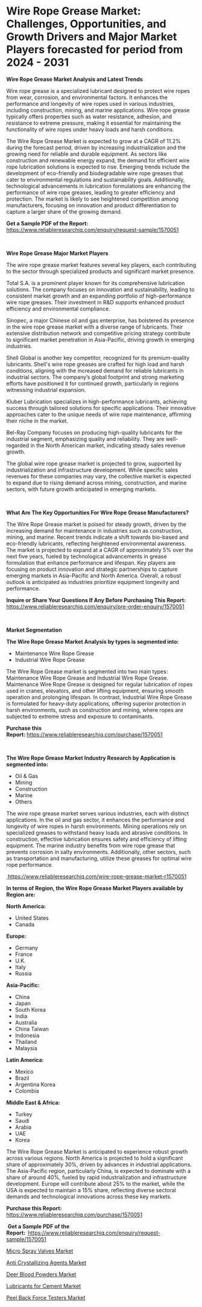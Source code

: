 <p><h1>Wire Rope Grease Market: Challenges, Opportunities, and Growth Drivers and Major Market Players forecasted for period from 2024 - 2031</h1></p><p><strong>Wire Rope Grease Market Analysis and Latest Trends</strong></p>
<p><p>Wire rope grease is a specialized lubricant designed to protect wire ropes from wear, corrosion, and environmental factors. It enhances the performance and longevity of wire ropes used in various industries, including construction, mining, and marine applications. Wire rope grease typically offers properties such as water resistance, adhesion, and resistance to extreme pressure, making it essential for maintaining the functionality of wire ropes under heavy loads and harsh conditions.</p><p>The Wire Rope Grease Market is expected to grow at a CAGR of 11.2% during the forecast period, driven by increasing industrialization and the growing need for reliable and durable equipment. As sectors like construction and renewable energy expand, the demand for efficient wire rope lubrication solutions is expected to rise. Emerging trends include the development of eco-friendly and biodegradable wire rope greases that cater to environmental regulations and sustainability goals. Additionally, technological advancements in lubrication formulations are enhancing the performance of wire rope greases, leading to greater efficiency and protection. The market is likely to see heightened competition among manufacturers, focusing on innovation and product differentiation to capture a larger share of the growing demand.</p></p>
<p><strong>Get a Sample PDF of the Report:&nbsp;</strong> <a href="https://www.reliableresearchiq.com/enquiry/request-sample/1570051?utm_campaign=1123&utm_medium=2&utm_source=Github&utm_content=ia&utm_term=14102024&utm_id=wire-rope-grease">https://www.reliableresearchiq.com/enquiry/request-sample/1570051</a></p>
<p>&nbsp;</p>
<p><strong>Wire Rope Grease Major Market Players</strong></p>
<p><p>The wire rope grease market features several key players, each contributing to the sector through specialized products and significant market presence. </p><p>Total S.A. is a prominent player known for its comprehensive lubrication solutions. The company focuses on innovation and sustainability, leading to consistent market growth and an expanding portfolio of high-performance wire rope greases. Their investment in R&D supports enhanced product efficiency and environmental compliance. </p><p>Sinopec, a major Chinese oil and gas enterprise, has bolstered its presence in the wire rope grease market with a diverse range of lubricants. Their extensive distribution network and competitive pricing strategy contribute to significant market penetration in Asia-Pacific, driving growth in emerging industries.</p><p>Shell Global is another key competitor, recognized for its premium-quality lubricants. Shell's wire rope greases are crafted for high load and harsh conditions, aligning with the increased demand for reliable lubricants in industrial sectors. The company’s global footprint and strong marketing efforts have positioned it for continued growth, particularly in regions witnessing industrial expansion.</p><p>Kluber Lubrication specializes in high-performance lubricants, achieving success through tailored solutions for specific applications. Their innovative approaches cater to the unique needs of wire rope maintenance, affirming their niche in the market.</p><p>Bel-Ray Company focuses on producing high-quality lubricants for the industrial segment, emphasizing quality and reliability. They are well-regarded in the North American market, indicating steady sales revenue growth.</p><p>The global wire rope grease market is projected to grow, supported by industrialization and infrastructure development. While specific sales revenues for these companies may vary, the collective market is expected to expand due to rising demand across mining, construction, and marine sectors, with future growth anticipated in emerging markets.</p></p>
<p>&nbsp;</p>
<p><strong>What Are The Key Opportunities For Wire Rope Grease Manufacturers?</strong></p>
<p><p>The Wire Rope Grease market is poised for steady growth, driven by the increasing demand for maintenance in industries such as construction, mining, and marine. Recent trends indicate a shift towards bio-based and eco-friendly lubricants, reflecting heightened environmental awareness. The market is projected to expand at a CAGR of approximately 5% over the next five years, fueled by technological advancements in grease formulation that enhance performance and lifespan. Key players are focusing on product innovation and strategic partnerships to capture emerging markets in Asia-Pacific and North America. Overall, a robust outlook is anticipated as industries prioritize equipment longevity and performance.</p></p>
<p><strong>Inquire or Share Your Questions If Any Before Purchasing This Report:</strong> <a href="https://www.reliableresearchiq.com/enquiry/pre-order-enquiry/1570051?utm_campaign=1123&utm_medium=2&utm_source=Github&utm_content=ia&utm_term=14102024&utm_id=wire-rope-grease">https://www.reliableresearchiq.com/enquiry/pre-order-enquiry/1570051</a></p>
<p>&nbsp;</p>
<p><strong>Market Segmentation</strong></p>
<p><strong>The Wire Rope Grease Market Analysis by types is segmented into:</strong></p>
<p><ul><li>Maintenance Wire Rope Grease</li><li>Industrial Wire Rope Grease</li></ul></p>
<p><p>The Wire Rope Grease market is segmented into two main types: Maintenance Wire Rope Grease and Industrial Wire Rope Grease. Maintenance Wire Rope Grease is designed for regular lubrication of ropes used in cranes, elevators, and other lifting equipment, ensuring smooth operation and prolonging lifespan. In contrast, Industrial Wire Rope Grease is formulated for heavy-duty applications, offering superior protection in harsh environments, such as construction and mining, where ropes are subjected to extreme stress and exposure to contaminants.</p></p>
<p><strong>Purchase this Report:&nbsp;</strong><a href="https://www.reliableresearchiq.com/purchase/1570051?utm_campaign=1123&utm_medium=2&utm_source=Github&utm_content=ia&utm_term=14102024&utm_id=wire-rope-grease">https://www.reliableresearchiq.com/purchase/1570051</a></p>
<p>&nbsp;</p>
<p><strong>The Wire Rope Grease Market Industry Research by Application is segmented into:</strong></p>
<p><ul><li>Oil & Gas</li><li>Mining</li><li>Construction</li><li>Marine</li><li>Others</li></ul></p>
<p><p>The wire rope grease market serves various industries, each with distinct applications. In the oil and gas sector, it enhances the performance and longevity of wire ropes in harsh environments. Mining operations rely on specialized greases to withstand heavy loads and abrasive conditions. In construction, effective lubrication ensures safety and efficiency of lifting equipment. The marine industry benefits from wire rope grease that prevents corrosion in salty environments. Additionally, other sectors, such as transportation and manufacturing, utilize these greases for optimal wire rope performance.</p></p>
<p><a href="https://www.reliableresearchiq.com/wire-rope-grease-market-r1570051?utm_campaign=1123&utm_medium=2&utm_source=Github&utm_content=ia&utm_term=14102024&utm_id=wire-rope-grease">&nbsp;https://www.reliableresearchiq.com/wire-rope-grease-market-r1570051</a></p>
<p><strong>In terms of Region, the Wire Rope Grease Market Players available by Region are:</strong></p>
<p>
    <p> <strong> North America: </strong>
        <ul>
            <li>United States</li>
            <li>Canada</li>
        </ul>
        </p> 
    <p> <strong> Europe: </strong>
        <ul>
            <li>Germany</li>
            <li>France</li>
            <li>U.K.</li>
            <li>Italy</li>
            <li>Russia</li>
        </ul>
        </p> 
    <p> <strong> Asia-Pacific: </strong>
        <ul>
            <li>China</li>
            <li>Japan</li>
            <li>South Korea</li>
            <li>India</li>
            <li>Australia</li>
            <li>China Taiwan</li>
            <li>Indonesia</li>
            <li>Thailand</li>
            <li>Malaysia</li>
        </ul>
        </p> 
    <p> <strong> Latin America: </strong>
        <ul>
            <li>Mexico</li>
            <li>Brazil</li>
            <li>Argentina Korea</li>
            <li>Colombia</li>
        </ul>
        </p> 
    <p> <strong> Middle East & Africa: </strong>
        <ul>
            <li>Turkey</li>
            <li>Saudi</li>
            <li>Arabia</li>
            <li>UAE</li>
            <li>Korea</li>
        </ul>
    </p>
    </p>
<p><p>The Wire Rope Grease Market is anticipated to experience robust growth across various regions. North America is projected to hold a significant share of approximately 30%, driven by advances in industrial applications. The Asia-Pacific region, particularly China, is expected to dominate with a share of around 40%, fueled by rapid industrialization and infrastructure development. Europe will contribute about 25% to the market, while the USA is expected to maintain a 15% share, reflecting diverse sectoral demands and technological innovations across these key markets.</p></p>
<p><strong>Purchase this Report: </strong><a href="https://www.reliableresearchiq.com/purchase/1570051?utm_campaign=1123&utm_medium=2&utm_source=Github&utm_content=ia&utm_term=14102024&utm_id=wire-rope-grease">https://www.reliableresearchiq.com/purchase/1570051</a></p>
<p>&nbsp;<strong>Get a Sample PDF of the Report:&nbsp;&nbsp;</strong><a href="https://www.reliableresearchiq.com/enquiry/request-sample/1570051?utm_campaign=1123&utm_medium=2&utm_source=Github&utm_content=ia&utm_term=14102024&utm_id=wire-rope-grease">https://www.reliableresearchiq.com/enquiry/request-sample/1570051</a></p>
<p><strong></strong></p>
<p><p><a href="https://www.linkedin.com/pulse/micro-spray-valves-market-industry-landscape-growth-trajectories-negbc?trk=public_post_embed_feed-article-content&utm_campaign=1123&utm_medium=2&utm_source=Github&utm_content=ia&utm_term=14102024&utm_id=wire-rope-grease">Micro Spray Valves Market</a></p><p><a href="https://github.com/akrenkthongy/Market-Research-Report-List-1/blob/main/anti-crystallizing-agents-market.md?utm_campaign=1123&utm_medium=2&utm_source=Github&utm_content=ia&utm_term=14102024&utm_id=wire-rope-grease">Anti Crystallizing Agents Market</a></p><p><a href="https://www.linkedin.com/pulse/deer-blood-powders-market-size-segmentation-trends-growth-analysis-v2jcc?trk=public_post_embed_feed-article-content&utm_campaign=1123&utm_medium=2&utm_source=Github&utm_content=ia&utm_term=14102024&utm_id=wire-rope-grease">Deer Blood Powders Market</a></p><p><a href="https://github.com/eleanore16mal/Market-Research-Report-List-1/blob/main/lubricants-for-cement-market.md?utm_campaign=1123&utm_medium=2&utm_source=Github&utm_content=ia&utm_term=14102024&utm_id=wire-rope-grease">Lubricants for Cement Market</a></p><p><a href="https://www.linkedin.com/pulse/future-innovation-global-peel-back-force-testers-market-growth-zyl7c?trk=public_post_embed_feed-article-content&utm_campaign=1123&utm_medium=2&utm_source=Github&utm_content=ia&utm_term=14102024&utm_id=wire-rope-grease">Peel Back Force Testers Market</a></p></p>